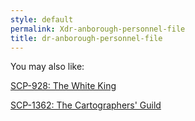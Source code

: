 ```yaml
---
style: default
permalink: Xdr-anborough-personnel-file
title: dr-anborough-personnel-file
---
```

You may also like:

[SCP-928: The White King](http://scp-wiki.net/scp-928)

[SCP-1362: The Cartographers' Guild](http://scp-wiki.net/scp-1362)
